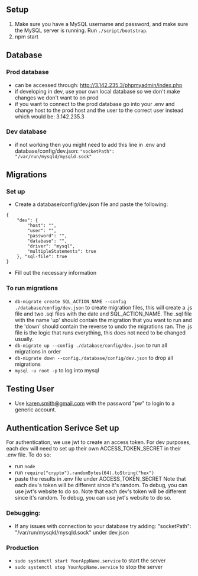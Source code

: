 ## Setup
1. Make sure you have a MySQL username and password, and make sure the MySQL server is running. Run ```./script/bootstrap```.
2. npm start

## Database 
### Prod database
- can be accessed through: http://3.142.235.3/phpmyadmin/index.php
- if developing in dev, use your own local database so we don't make changes we don't want to on prod
- if you want to connect to the prod database go into your .env and change host to the prod host and the user to the correct user instead which would be: 3.142.235.3

### Dev database
- if not working then you might need to add this line in .env and database/config/dev.json: ```"socketPath": "/var/run/mysqld/mysqld.sock"``` 


## Migrations
### Set up 
- Create a database/config/dev.json file and paste the following:
```
{
    "dev": {
        "host": "", 
        "user": "",
        "password": "",
        "database": "",
        "driver": "mysql",
        "multipleStatements": true
    }, "sql-file": true
}
```
- Fill out the necessary information

### To run migrations
- `db-migrate create SQL_ACTION_NAME --config ./database/config/dev.json` to create migration files, this will create a .js file and two .sql files with the date and SQL_ACTION_NAME. The .sql file with the name 'up' should contain the migration that you want to run and the 'down' should contain the reverse to undo the migrations ran. The .js file is the logic that runs everything, this does not need to be changed usually. 
- `db-migrate up --config ./database/config/dev.json` to run all migrations in order
- `db-migrate down --config./database/config/dev.json` to drop all migrations
- `mysql -u root -p` to log into mysql


## Testing User
- Use karen.smith@gmail.com with the password "pw" to login to a generic account. 
## Authentication Serivce Set up
For authentication, we use jwt to create an access token. For dev purposes, each dev will need to set up their own ACCESS_TOKEN_SECRET in their .env file. To do so:
- run ```node```
- run ```require("crypto").randomBytes(64).toString("hex")```
- paste the results in .env file under ACCESS_TOKEN_SECRET
Note that each dev's token will be different since it's random. To debug, you can use jwt's website to do so. 
Note that each dev's token will be different since it's random. To debug, you can use jwt's website to do so.

### Debugging:
- If any issues with connection to your database try adding: "socketPath": "/var/run/mysqld/mysqld.sock" under dev.json 


### Production
- ```sudo systemctl start YourAppName.service``` to start the server
- ```sudo systemctl stop YourAppName.service``` to stop the server


